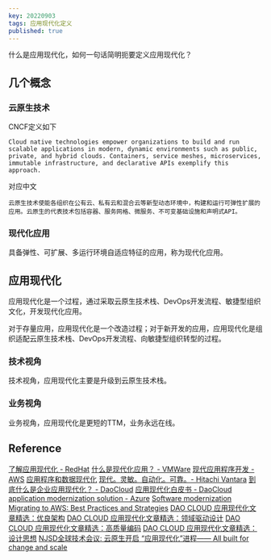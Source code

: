 ```yaml
---
key: 20220903
tags: 应用现代化定义
published: true
---
```


什么是应用现代化，如何一句话简明扼要定义应用现代化？<!--more-->

## 几个概念

### 云原生技术

CNCF定义如下

```Cloud native technologies empower organizations to build and run scalable applications in modern, dynamic environments such as public, private, and hybrid clouds. Containers, service meshes, microservices, immutable infrastructure, and declarative APIs exemplify this approach.```

对应中文

```云原生技术使能各组织在公有云、私有云和混合云等新型动态环境中，构建和运行可弹性扩展的应用。云原生的代表技术包括容器、服务网格、微服务、不可变基础设施和声明式API。```

### 现代化应用

具备弹性、可扩展、多运行环境自适应特征的应用，称为现代化应用。

## 应用现代化

应用现代化是一个过程，通过采取云原生技术栈、DevOps开发流程、敏捷型组织文化，开发现代化应用。

对于存量应用，应用现代化是一个改造过程；对于新开发的应用，应用现代化是组织适配云原生技术栈、DevOps开发流程、向敏捷型组织转型的过程。

### 技术视角

技术视角，应用现代化主要是升级到云原生技术栈。

### 业务视角

业务视角，应用现代化是更短的TTM，业务永远在线。


## Reference

[了解应用现代化 - RedHat](https://www.redhat.com/zh/topics/application-modernization)
[什么是现代化应用？ - VMWare](https://blogs.vmware.com/china/2020/03/30/%E4%BB%80%E4%B9%88%E6%98%AF%E7%8E%B0%E4%BB%A3%E5%8C%96%E5%BA%94%E7%94%A8%EF%BC%9F/)
[现代应用程序开发 - AWS](https://aws.amazon.com/cn/modern-apps/)
[应用程序和数据现代化](https://azure.microsoft.com/zh-cn/solutions/application-and-database-modernization/#overview)
[现代。灵敏。自动化。可靠。- Hitachi Vantara](https://www.hitachivantara.com/zh-cn/services/consulting-services/application-modernization.html)
[到底什么是企业应用现代化？ - DaoCloud](http://blog.daocloud.io/8162.html)
[应用现代化白皮书 - DaoCloud](https://www.daocloud.io/amz)
[application modernization solution - Azure](https://azure.microsoft.com/en-us/solutions/application-modernization/)
[Software modernization](https://en.wikipedia.org/wiki/Software_modernization)
[Migrating to AWS: Best Practices and Strategies](https://d1.awsstatic.com/Migration/migrating-to-aws-ebook.pdf)
[DAO CLOUD 应用现代化文章精选：优良架构](https://paper.daocloud.io/Excellent_Architecture.pdf)
[DAO CLOUD 应用现代化文章精选：领域驱动设计](https://paper.daocloud.io/Domain_Driven_Design.pdf)
[DAO CLOUD 应用现代化文章精选：高质量编码](https://paper.daocloud.io/High_Quality_Coding.pdf)
[DAO CLOUD 应用现代化文章精选：设计思想](https://paper.daocloud.io/Thinking_In_Design.pdf)
[ NJSD全球技术会议: 云原生开启 “应用现代化”进程—— All built for change and scale](https://mp.weixin.qq.com/s/TMX6lTf-MyJXp3AEXpf_PA)
